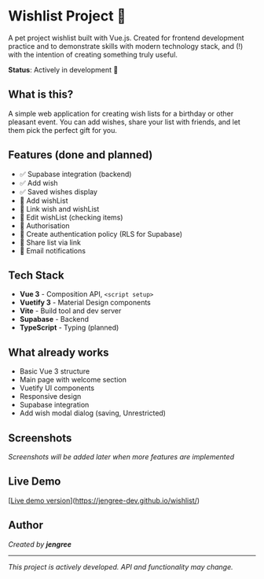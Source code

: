 # Wishlist Project 🎁

A pet project wishlist built with Vue.js. 
Created for frontend development practice and to demonstrate skills with modern technology stack,
and (!) with the intention of creating something truly useful.

**Status**: Actively in development 🚀

## What is this?

A simple web application for creating wish lists for a birthday or other pleasant event. 
You can add wishes, share your list with friends, and let them pick the perfect gift for you.

## Features (done and planned)

- ✅ Supabase integration (backend)
- ✅ Add wish
- ✅ Saved wishes display
- 🚀 Add wishList
- 🚧 Link wish and wishList
- 🚧 Edit wishList (checking items)
- 🚧 Authorisation
- 🚧 Create authentication policy (RLS for Supabase)
- 🚧 Share list via link
- 🚧 Email notifications

## Tech Stack

- **Vue 3** - Composition API, `<script setup>`
- **Vuetify 3** - Material Design components
- **Vite** - Build tool and dev server
- **Supabase** - Backend
- **TypeScript** - Typing (planned)

## What already works

- Basic Vue 3 structure
- Main page with welcome section
- Vuetify UI components
- Responsive design
- Supabase integration
- Add wish modal dialog (saving, Unrestricted)

## Screenshots

*Screenshots will be added later when more features are implemented*

## Live Demo

[[Live demo version]()](https://jengree-dev.github.io/wishlist/)

## Author

*Created by **jengree***

---

*This project is actively developed. API and functionality may change.*
